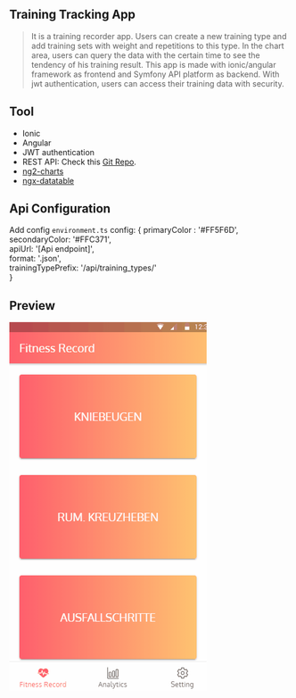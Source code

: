 ## Training Tracking App
>It is a training recorder app. Users can create a new training type and add training sets with weight and repetitions to this type. In the chart area, users can query the data with the certain time to see the tendency of his training result.
 This app is made with ionic/angular framework as frontend and Symfony API platform as backend. With jwt authentication, users can access their training data with security.

## Tool
* Ionic  
* Angular  
* JWT authentication  
* REST API: Check this [Git Repo](https://github.com/bobbyart0101/training-api). 
* [ng2-charts](https://www.npmjs.com/package/ng2-charts)
* [ngx-datatable](https://swimlane.github.io/ngx-datatable)

## Api Configuration
Add config `environment.ts`
 config: {
        primaryColor : '#FF5F6D',  
        secondaryColor: '#FFC371',  
        apiUrl: '[Api endpoint]',  
        format: '.json',  
        trainingTypePrefix: '/api/training_types/'  
    }
## Preview
![Demo](/src/assets/demo.gif)

